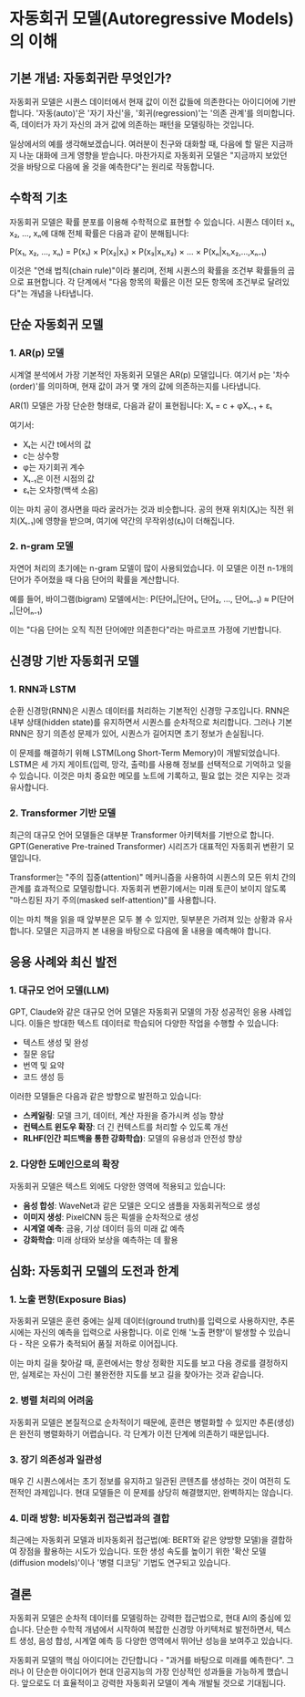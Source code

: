 # 자동회귀 모델(Autoregressive Models)의 이해

## 기본 개념: 자동회귀란 무엇인가?

자동회귀 모델은 시퀀스 데이터에서 현재 값이 이전 값들에 의존한다는 아이디어에 기반합니다. '자동(auto)'은 '자기 자신'을, '회귀(regression)'는 '의존 관계'를 의미합니다. 즉, 데이터가 자기 자신의 과거 값에 의존하는 패턴을 모델링하는 것입니다.

일상에서의 예를 생각해보겠습니다. 여러분이 친구와 대화할 때, 다음에 할 말은 지금까지 나눈 대화에 크게 영향을 받습니다. 마찬가지로 자동회귀 모델은 "지금까지 보았던 것을 바탕으로 다음에 올 것을 예측한다"는 원리로 작동합니다.

## 수학적 기초

자동회귀 모델은 확률 분포를 이용해 수학적으로 표현할 수 있습니다. 시퀀스 데이터 x₁, x₂, ..., xₙ에 대해 전체 확률은 다음과 같이 분해됩니다:

P(x₁, x₂, ..., xₙ) = P(x₁) × P(x₂|x₁) × P(x₃|x₁,x₂) × ... × P(xₙ|x₁,x₂,...,xₙ₋₁)

이것은 "연쇄 법칙(chain rule)"이라 불리며, 전체 시퀀스의 확률을 조건부 확률들의 곱으로 표현합니다. 각 단계에서 "다음 항목의 확률은 이전 모든 항목에 조건부로 달려있다"는 개념을 나타냅니다.

## 단순 자동회귀 모델

### 1. AR(p) 모델

시계열 분석에서 가장 기본적인 자동회귀 모델은 AR(p) 모델입니다. 여기서 p는 '차수(order)'를 의미하며, 현재 값이 과거 몇 개의 값에 의존하는지를 나타냅니다.

AR(1) 모델은 가장 단순한 형태로, 다음과 같이 표현됩니다:
Xₜ = c + φXₜ₋₁ + εₜ

여기서:
- Xₜ는 시간 t에서의 값
- c는 상수항
- φ는 자기회귀 계수
- Xₜ₋₁은 이전 시점의 값
- εₜ는 오차항(백색 소음)

이는 마치 공이 경사면을 따라 굴러가는 것과 비슷합니다. 공의 현재 위치(Xₜ)는 직전 위치(Xₜ₋₁)에 영향을 받으며, 여기에 약간의 무작위성(εₜ)이 더해집니다.

### 2. n-gram 모델

자연어 처리의 초기에는 n-gram 모델이 많이 사용되었습니다. 이 모델은 이전 n-1개의 단어가 주어졌을 때 다음 단어의 확률을 계산합니다.

예를 들어, 바이그램(bigram) 모델에서는:
P(단어ₙ|단어₁, 단어₂, ..., 단어ₙ₋₁) ≈ P(단어ₙ|단어ₙ₋₁)

이는 "다음 단어는 오직 직전 단어에만 의존한다"라는 마르코프 가정에 기반합니다.

## 신경망 기반 자동회귀 모델

### 1. RNN과 LSTM

순환 신경망(RNN)은 시퀀스 데이터를 처리하는 기본적인 신경망 구조입니다. RNN은 내부 상태(hidden state)를 유지하면서 시퀀스를 순차적으로 처리합니다. 그러나 기본 RNN은 장기 의존성 문제가 있어, 시퀀스가 길어지면 초기 정보가 손실됩니다.

이 문제를 해결하기 위해 LSTM(Long Short-Term Memory)이 개발되었습니다. LSTM은 세 가지 게이트(입력, 망각, 출력)를 사용해 정보를 선택적으로 기억하고 잊을 수 있습니다. 이것은 마치 중요한 메모를 노트에 기록하고, 필요 없는 것은 지우는 것과 유사합니다.

### 2. Transformer 기반 모델

최근의 대규모 언어 모델들은 대부분 Transformer 아키텍처를 기반으로 합니다. GPT(Generative Pre-trained Transformer) 시리즈가 대표적인 자동회귀 변환기 모델입니다.

Transformer는 "주의 집중(attention)" 메커니즘을 사용하여 시퀀스의 모든 위치 간의
관계를 효과적으로 모델링합니다. 자동회귀 변환기에서는 미래 토큰이 보이지 않도록 "마스킹된 자기 주의(masked self-attention)"를 사용합니다.

이는 마치 책을 읽을 때 앞부분은 모두 볼 수 있지만, 뒷부분은 가려져 있는 상황과 유사합니다. 모델은 지금까지 본 내용을 바탕으로 다음에 올 내용을 예측해야 합니다.

## 응용 사례와 최신 발전

### 1. 대규모 언어 모델(LLM)

GPT, Claude와 같은 대규모 언어 모델은 자동회귀 모델의 가장 성공적인 응용 사례입니다. 이들은 방대한 텍스트 데이터로 학습되어 다양한 작업을 수행할 수 있습니다:

- 텍스트 생성 및 완성
- 질문 응답
- 번역 및 요약
- 코드 생성 등

이러한 모델들은 다음과 같은 방향으로 발전하고 있습니다:

- **스케일링**: 모델 크기, 데이터, 계산 자원을 증가시켜 성능 향상
- **컨텍스트 윈도우 확장**: 더 긴 컨텍스트를 처리할 수 있도록 개선
- **RLHF(인간 피드백을 통한 강화학습)**: 모델의 유용성과 안전성 향상

### 2. 다양한 도메인으로의 확장

자동회귀 모델은 텍스트 외에도 다양한 영역에 적용되고 있습니다:

- **음성 합성**: WaveNet과 같은 모델은 오디오 샘플을 자동회귀적으로 생성
- **이미지 생성**: PixelCNN 등은 픽셀을 순차적으로 생성
- **시계열 예측**: 금융, 기상 데이터 등의 미래 값 예측
- **강화학습**: 미래 상태와 보상을 예측하는 데 활용

## 심화: 자동회귀 모델의 도전과 한계

### 1. 노출 편향(Exposure Bias)

자동회귀 모델은 훈련 중에는 실제 데이터(ground truth)를 입력으로 사용하지만, 추론 시에는 자신의 예측을 입력으로 사용합니다. 이로 인해 '노출 편향'이 발생할 수 있습니다 - 작은 오류가 축적되어 품질 저하로 이어집니다.

이는 마치 길을 찾아갈 때, 훈련에서는 항상 정확한 지도를 보고 다음 경로를 결정하지만, 실제로는 자신이 그린 불완전한 지도를 보고 길을 찾아가는 것과 같습니다.

### 2. 병렬 처리의 어려움

자동회귀 모델은 본질적으로 순차적이기 때문에, 훈련은 병렬화할 수 있지만 추론(생성)은 완전히 병렬화하기 어렵습니다. 각 단계가 이전 단계에 의존하기 때문입니다.

### 3. 장기 의존성과 일관성

매우 긴 시퀀스에서는 초기 정보를 유지하고 일관된 콘텐츠를 생성하는 것이 여전히 도전적인 과제입니다. 현대 모델들은 이 문제를 상당히 해결했지만, 완벽하지는 않습니다.

### 4. 미래 방향: 비자동회귀 접근법과의 결합

최근에는 자동회귀 모델과 비자동회귀 접근법(예: BERT와 같은 양방향 모델)을 결합하여 장점을 활용하는 시도가 있습니다. 또한 생성 속도를 높이기 위한 '확산 모델(diffusion models)'이나 '병렬 디코딩' 기법도 연구되고 있습니다.

## 결론

자동회귀 모델은 순차적 데이터를 모델링하는 강력한 접근법으로, 현대 AI의 중심에 있습니다. 단순한 수학적 개념에서 시작하여 복잡한 신경망 아키텍처로 발전하면서, 텍스트 생성, 음성 합성, 시계열 예측 등 다양한 영역에서 뛰어난 성능을 보여주고 있습니다.

자동회귀 모델의 핵심 아이디어는 간단합니다 - "과거를 바탕으로 미래를 예측한다". 그러나 이 단순한 아이디어가 현대 인공지능의 가장 인상적인 성과들을 가능하게 했습니다. 앞으로도 더 효율적이고 강력한 자동회귀 모델이 계속 개발될 것으로 기대됩니다.

